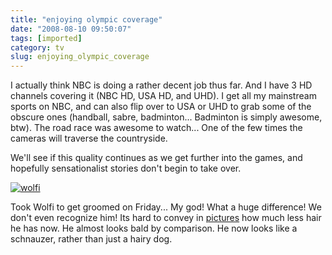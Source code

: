 ```yaml
---
title: "enjoying olympic coverage"
date: "2008-08-10 09:50:07"
tags: [imported]
category: tv
slug: enjoying_olympic_coverage
---
```


I actually think NBC is doing a rather decent job thus far. And I have 3 HD
channels covering it (NBC HD, USA HD, and UHD). I get all my mainstream sports
on NBC, and can also flip over to USA or UHD to grab some of the obscure ones
(handball, sabre, badminton... Badminton is simply awesome, btw). The road race
was awesome to watch... One of the few times the cameras will traverse the
countryside.

We'll see if this quality continues as we get further into the games, and
hopefully sensationalist stories don't begin to take over.

<a href="http://www.flickr.com/photos/markphilpot/sets/72157606640033860/">
<img src="http://farm4.static.flickr.com/3191/2749094824_2bef4e4ce2.jpg?v=0" alt="wolfi" class="aligncenter"/></a>

Took Wolfi to get groomed on Friday... My god! What a huge difference! We don't
even recognize him! Its hard to convey in
<a href="http://www.flickr.com/photos/markphilpot/sets/72157606640033860/">pictures</a>
how much less hair he has now. He almost looks bald by comparison. He now looks
like a schnauzer, rather than just a hairy dog.
